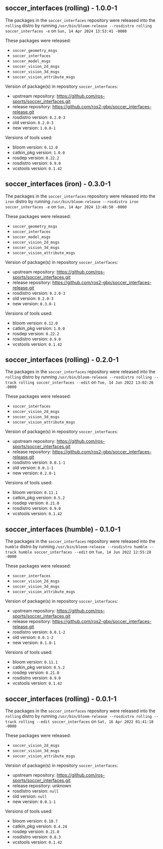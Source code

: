 ## soccer_interfaces (rolling) - 1.0.0-1

The packages in the `soccer_interfaces` repository were released into the `rolling` distro by running `/usr/bin/bloom-release --rosdistro rolling soccer_interfaces -e` on `Sun, 14 Apr 2024 13:53:41 -0000`

These packages were released:
- `soccer_geometry_msgs`
- `soccer_interfaces`
- `soccer_model_msgs`
- `soccer_vision_2d_msgs`
- `soccer_vision_3d_msgs`
- `soccer_vision_attribute_msgs`

Version of package(s) in repository `soccer_interfaces`:

- upstream repository: https://github.com/ros-sports/soccer_interfaces.git
- release repository: https://github.com/ros2-gbp/soccer_interfaces-release.git
- rosdistro version: `0.2.0-3`
- old version: `0.2.0-3`
- new version: `1.0.0-1`

Versions of tools used:

- bloom version: `0.12.0`
- catkin_pkg version: `1.0.0`
- rosdep version: `0.22.2`
- rosdistro version: `0.9.0`
- vcstools version: `0.1.42`


## soccer_interfaces (iron) - 0.3.0-1

The packages in the `soccer_interfaces` repository were released into the `iron` distro by running `/usr/bin/bloom-release --rosdistro iron soccer_interfaces -e` on `Sun, 14 Apr 2024 13:48:50 -0000`

These packages were released:
- `soccer_geometry_msgs`
- `soccer_interfaces`
- `soccer_model_msgs`
- `soccer_vision_2d_msgs`
- `soccer_vision_3d_msgs`
- `soccer_vision_attribute_msgs`

Version of package(s) in repository `soccer_interfaces`:

- upstream repository: https://github.com/ros-sports/soccer_interfaces.git
- release repository: https://github.com/ros2-gbp/soccer_interfaces-release.git
- rosdistro version: `0.2.0-3`
- old version: `0.2.0-3`
- new version: `0.3.0-1`

Versions of tools used:

- bloom version: `0.12.0`
- catkin_pkg version: `1.0.0`
- rosdep version: `0.22.2`
- rosdistro version: `0.9.0`
- vcstools version: `0.1.42`


## soccer_interfaces (rolling) - 0.2.0-1

The packages in the `soccer_interfaces` repository were released into the `rolling` distro by running `/usr/bin/bloom-release --rosdistro rolling --track rolling soccer_interfaces --edit` on `Tue, 14 Jun 2022 13:02:26 -0000`

These packages were released:
- `soccer_interfaces`
- `soccer_vision_2d_msgs`
- `soccer_vision_3d_msgs`
- `soccer_vision_attribute_msgs`

Version of package(s) in repository `soccer_interfaces`:

- upstream repository: https://github.com/ros-sports/soccer_interfaces.git
- release repository: https://github.com/ros2-gbp/soccer_interfaces-release.git
- rosdistro version: `0.0.1-1`
- old version: `0.0.1-1`
- new version: `0.2.0-1`

Versions of tools used:

- bloom version: `0.11.1`
- catkin_pkg version: `0.5.2`
- rosdep version: `0.21.0`
- rosdistro version: `0.9.0`
- vcstools version: `0.1.42`


## soccer_interfaces (humble) - 0.1.0-1

The packages in the `soccer_interfaces` repository were released into the `humble` distro by running `/usr/bin/bloom-release --rosdistro humble --track humble soccer_interfaces --edit` on `Tue, 14 Jun 2022 12:55:28 -0000`

These packages were released:
- `soccer_interfaces`
- `soccer_vision_2d_msgs`
- `soccer_vision_3d_msgs`
- `soccer_vision_attribute_msgs`

Version of package(s) in repository `soccer_interfaces`:

- upstream repository: https://github.com/ros-sports/soccer_interfaces.git
- release repository: https://github.com/ros2-gbp/soccer_interfaces-release.git
- rosdistro version: `0.0.1-2`
- old version: `0.0.1-2`
- new version: `0.1.0-1`

Versions of tools used:

- bloom version: `0.11.1`
- catkin_pkg version: `0.5.2`
- rosdep version: `0.21.0`
- rosdistro version: `0.9.0`
- vcstools version: `0.1.42`


## soccer_interfaces (rolling) - 0.0.1-1

The packages in the `soccer_interfaces` repository were released into the `rolling` distro by running `/usr/bin/bloom-release --rosdistro rolling --track rolling --edit soccer_interfaces` on `Sat, 16 Apr 2022 01:41:18 -0000`

These packages were released:
- `soccer_vision_2d_msgs`
- `soccer_vision_3d_msgs`
- `soccer_vision_attribute_msgs`

Version of package(s) in repository `soccer_interfaces`:

- upstream repository: https://github.com/ros-sports/soccer_interfaces.git
- release repository: unknown
- rosdistro version: `null`
- old version: `null`
- new version: `0.0.1-1`

Versions of tools used:

- bloom version: `0.10.7`
- catkin_pkg version: `0.4.24`
- rosdep version: `0.21.0`
- rosdistro version: `0.8.3`
- vcstools version: `0.1.42`


